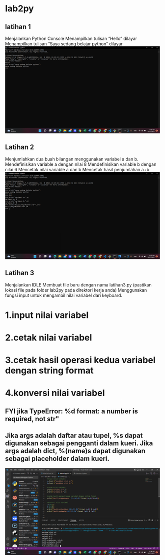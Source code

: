 # lab2py
## latihan 1 
Menjalankan Python Console
Menampilkan tulisan “Hello” dilayar
Menampilkan tulisan “Saya sedang belajar python” dilayar
![image1.png](screenshot/latihan1.png)

## Latihan 2
Menjumlahkan dua buah bilangan menggunakan variabel a dan b.
Mendefinisikan variable a dengan nilai 8
Mendefinisikan variable b dengan nilai 6
Mencetak nilai variable a dan b
Mencetak hasil penjumlahan a+b
![image2.png](screenshot/latihan2.png)

## Latihan 3
 Menjalankan IDLE
 Membuat file baru dengan nama latihan3.py (pastikan lokasi file
 pada folder lab2py pada direktori kerja anda)
 Menggunakan fungsi input untuk mengambil nilai variabel dari
 keyboard.
 # 1.input nilai variabel
 # 2.cetak nilai variabel
 # 3.cetak hasil operasi kedua variabel dengan string format
 # 4.konversi nilai variabel 
## FYI jika TypeError: %d format: a number is required, not str"
## Jika args adalah daftar atau tupel, %s dapat digunakan sebagai pengganti dalam kueri. Jika args adalah dict, %(name)s dapat digunakan sebagai placeholder dalam kueri.
![image3.png](screenshot/latihan3.png)
